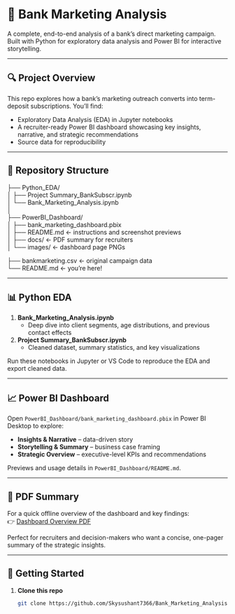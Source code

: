 # 🏦 Bank Marketing Analysis

A complete, end-to-end analysis of a bank’s direct marketing campaign.  
Built with Python for exploratory data analysis and Power BI for interactive storytelling.

---

## 🔍 Project Overview

This repo explores how a bank’s marketing outreach converts into term-deposit subscriptions. You’ll find:
- Exploratory Data Analysis (EDA) in Jupyter notebooks
- A recruiter-ready Power BI dashboard showcasing key insights, narrative, and strategic recommendations
- Source data for reproducibility

---

## 📂 Repository Structure

├── Python_EDA/  
│   ├── Project Summary_BankSubscr.ipynb  
│   └── Bank_Marketing_Analysis.ipynb  
│  
├── PowerBI_Dashboard/  
│   ├── bank_marketing_dashboard.pbix  
│   ├── README.md              ← instructions and screenshot previews  
│   ├── docs/                  ← PDF summary for recruiters  
│   └── images/                ← dashboard page PNGs  

├── bankmarketing.csv          ← original campaign data  
└── README.md                  ← you’re here!

---

## 📊 Python EDA

1. **Bank_Marketing_Analysis.ipynb**  
   - Deep dive into client segments, age distributions, and previous contact effects  
2. **Project Summary_BankSubscr.ipynb**  
   - Cleaned dataset, summary statistics, and key visualizations

Run these notebooks in Jupyter or VS Code to reproduce the EDA and export cleaned data.

---

## 📈 Power BI Dashboard

Open `PowerBI_Dashboard/bank_marketing_dashboard.pbix` in Power BI Desktop to explore:
- **Insights & Narrative** – data-driven story  
- **Storytelling & Summary** – business case framing  
- **Strategic Overview** – executive-level KPIs and recommendations

Previews and usage details in `PowerBI_Dashboard/README.md`.

---

## 📄 PDF Summary

For a quick offline overview of the dashboard and key findings:  
👉 [Dashboard Overview PDF](PowerBI_Dashboard/docs/Dashboard_Overview.pdf)

Perfect for recruiters and decision-makers who want a concise, one-pager summary of the strategic insights.

---

## 🚀 Getting Started

1. **Clone this repo**  
   ```bash
   git clone https://github.com/Skysushant7366/Bank_Marketing_Analysis.git
